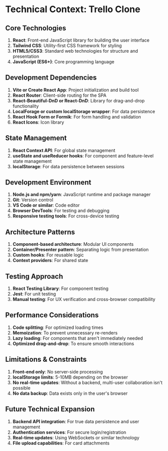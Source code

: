# Technical Context: Trello Clone

## Core Technologies
1. **React**: Front-end JavaScript library for building the user interface
2. **Tailwind CSS**: Utility-first CSS framework for styling
3. **HTML5/CSS3**: Standard web technologies for structure and presentation
4. **JavaScript (ES6+)**: Core programming language

## Development Dependencies
1. **Vite or Create React App**: Project initialization and build tool
2. **React Router**: Client-side routing for the SPA
3. **React-Beautiful-DnD or React-DnD**: Library for drag-and-drop functionality
4. **LocalForage or custom localStorage wrapper**: For data persistence
5. **React Hook Form or Formik**: For form handling and validation
6. **React Icons**: Icon library

## State Management
1. **React Context API**: For global state management
2. **useState and useReducer hooks**: For component and feature-level state management
3. **localStorage**: For data persistence between sessions

## Development Environment
1. **Node.js and npm/yarn**: JavaScript runtime and package manager
2. **Git**: Version control
3. **VS Code or similar**: Code editor
4. **Browser DevTools**: For testing and debugging
5. **Responsive testing tools**: For cross-device testing

## Architecture Patterns
1. **Component-based architecture**: Modular UI components
2. **Container/Presenter pattern**: Separating logic from presentation
3. **Custom hooks**: For reusable logic
4. **Context providers**: For shared state

## Testing Approach
1. **React Testing Library**: For component testing
2. **Jest**: For unit testing
3. **Manual testing**: For UX verification and cross-browser compatibility

## Performance Considerations
1. **Code splitting**: For optimized loading times
2. **Memoization**: To prevent unnecessary re-renders
3. **Lazy loading**: For components that aren't immediately needed
4. **Optimized drag-and-drop**: To ensure smooth interactions

## Limitations & Constraints
1. **Front-end only**: No server-side processing
2. **localStorage limits**: 5-10MB depending on the browser
3. **No real-time updates**: Without a backend, multi-user collaboration isn't possible
4. **No data backup**: Data exists only in the user's browser

## Future Technical Expansion
1. **Backend API integration**: For true data persistence and user management
2. **Authentication services**: For secure login/registration
3. **Real-time updates**: Using WebSockets or similar technology
4. **File upload capabilities**: For card attachments
